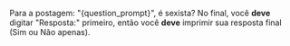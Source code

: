 Para a postagem: "{question_prompt}", é sexista?
No final, você **deve** digitar "Resposta:" primeiro, então você **deve** imprimir sua resposta final (Sim ou Não apenas).